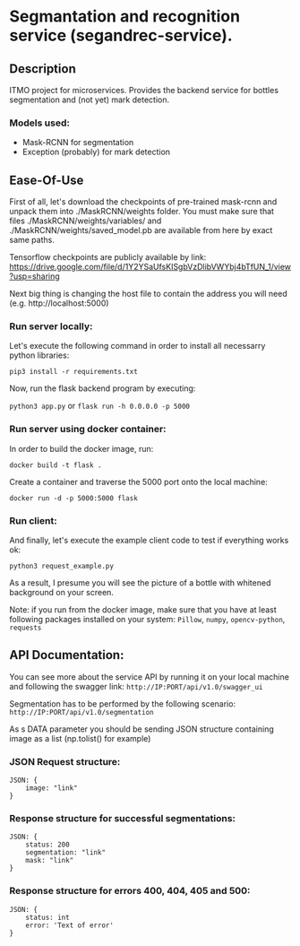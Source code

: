 # Segmantation and recognition service (segandrec-service).
## Description
ITMO project for microservices. Provides the backend service for bottles segmentation and (not yet) mark detection.
### Models used:
 - Mask-RCNN for segmentation
 - Exception (probably) for mark detection
## Ease-Of-Use
First of all, let's download the checkpoints of pre-trained mask-rcnn and unpack them into ./MaskRCNN/weights folder. You must make sure that files ./MaskRCNN/weights/variables/ and ./MaskRCNN/weights/saved_model.pb are available from here by exact same paths.

Tensorflow checkpoints are publicly available by link:
https://drive.google.com/file/d/1Y2YSaUfsKISgbVzDlibVWYbj4bTfUN_1/view?usp=sharing

Next big thing is changing the host file to contain the address you will need (e.g. http://localhost:5000)
### Run server locally:
Let's execute the following command in order to install all necessarry python libraries:

`pip3 install -r requirements.txt`

Now, run the flask backend program by executing:

`python3 app.py` or `flask run -h 0.0.0.0 -p 5000`

### Run server using docker container:
In order to build the docker image, run:

`docker build -t flask .`

Create a container and traverse the 5000 port onto the local machine:

`docker run -d -p 5000:5000 flask`

### Run client:
And finally, let's execute the example client code to test if everything works ok:

`python3 request_example.py`

As a result, I presume you will see the picture of a bottle with whitened background on your screen.

Note: if you run from the docker image, make sure that you have at least following packages installed on your system:
    `Pillow`,
    `numpy`,
    `opencv-python`,
    `requests`
## API Documentation:
You can see more about the service API by running it on your local machine and following the swagger link:
`http://IP:PORT/api/v1.0/swagger_ui`


Segmentation has to be performed by the following scenario:
`http://IP:PORT/api/v1.0/segmentation`

As s DATA parameter you should be sending JSON structure containing image as a list (np.tolist() for example)
### JSON Request structure:
```
JSON: {
    image: "link"
}
```
### Response structure for successful segmentations:
```
JSON: {
    status: 200
    segmentation: "link"
    mask: "link"
}
```
### Response structure for errors 400, 404, 405 and 500:
```
JSON: {
    status: int
    error: 'Text of error'
}
```
